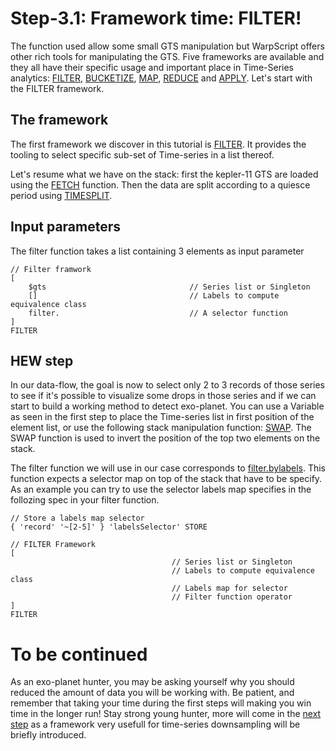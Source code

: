 # Step-3.1: Framework time: FILTER!

The function used allow some small GTS manipulation but WarpScript offers other rich tools for manipulating the GTS. Five frameworks are available and they all have their specific usage and important place in Time-Series analytics: [FILTER](http://10.3.141.1:8082/reference/frameworks/framework-filter/), [BUCKETIZE](http://10.3.141.1:8082/reference/frameworks/framework-bucketize/), [MAP](http://10.3.141.1:8082/reference/frameworks/framework-map/), [REDUCE](http://10.3.141.1:8082/reference/frameworks/framework-reduce/) and [APPLY](http://10.3.141.1:8082/reference/frameworks/framework-apply/). Let's start with the FILTER framework.

## The framework

The first framework we discover in this tutorial is [FILTER](http://10.3.141.1:8082/reference/frameworks/framework-filter/). It provides the tooling to select specific sub-set of Time-series in a list thereof. 

Let's resume what we have on the stack: first the kepler-11 GTS are loaded using the [FETCH](http://10.3.141.1:8082/reference/functions/function_FETCH/) function. Then the data are split according to a quiesce period using [TIMESPLIT](http://10.3.141.1:8082/reference/functions/function_TIMESPLIT/). 

## Input parameters

The filter function takes a list containing 3 elements as input parameter
```
// Filter framwork
[
    $gts                                // Series list or Singleton
    []                                  // Labels to compute equivalence class
    filter.                             // A selector function 
]
FILTER

```

## HEW step 

In our data-flow, the goal is now to select only 2 to 3 records of those series to see if it's possible to visualize some drops in those series and if we can start to build a working method to detect exo-planet. You can use a Variable as seen in the first step to place the Time-series list in first position of the element list, or use the following stack manipulation function: [SWAP](http://10.3.141.1:8082/reference/functions/function_SWAP/). The SWAP function is used to invert the position of the top two elements on the stack. 

The filter function we will use in our case corresponds to [filter.bylabels](http://10.3.141.1:8082/reference/frameworks/filter_bylabels/). This function expects a selector map on top of the stack that have to be specify. 
As an example you can try to use the selector labels map specifies in the follozing spec in your filter function.

```
// Store a labels map selector
{ 'record' '~[2-5]' } 'labelsSelector' STORE

// FILTER Framework
[
                                    // Series list or Singleton
                                    // Labels to compute equivalence class
                                    // Labels map for selector
                                    // Filter function operator 
]
FILTER

```

# To be continued

As an exo-planet hunter, you may be asking yourself why you should reduced the amount of data you will be working with. Be patient, and remember that taking your time during the first steps will making you win time in the longer run! Stay strong young hunter, more will come in the [next step](/step-3-WarpScript-Frameworks/3.2-Bucketize-framework/README.md) as a framework very usefull for time-series downsampling will be briefly introduced.
